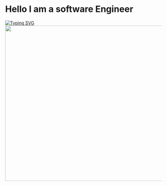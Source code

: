 <h1> Hello I am a software Engineer </h1>
<a href="https://git.io/typing-svg"><img src="https://readme-typing-svg.demolab.com?font=Fira+Code&pause=1000&size=25px&weight=600&color=06C611&background=C159FF05&center=true&vCenter=true&multiline=true&width=1100&lines=Full+Stack+Developer+%7C%7C+Open+Source+Contributor+%7C%7C+Mentor+@+GDSC_CDGI" alt="Typing SVG" /></a>
<img src="https://img1.goodfon.com/original/1920x1080/6/21/anime-devochka-windows.jpg" height="500" width="600"><img/>
